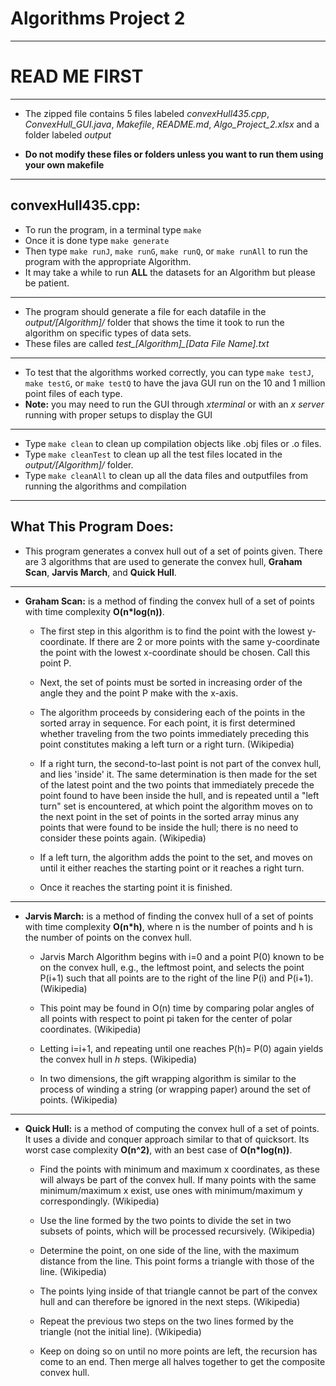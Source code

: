 # Algorithms Project 2 #

-----

# **READ ME FIRST** #

-----

* The zipped file contains 5 files labeled *convexHull435.cpp*, *ConvexHull_GUI.java*, *Makefile*, *README.md*, *Algo_Project_2.xlsx* and a folder labeled *output*

* **Do not modify these files or folders unless you want to run them using your own makefile**

-----

## convexHull435.cpp: ##

* To run the program, in a terminal type `make`
* Once it is done type `make generate`
* Then type `make runJ`, `make runG`, `make runQ`, or `make runAll` to run the program with the appropriate Algorithm.
* It may take a while to run **ALL** the datasets for an Algorithm but please be patient.

-----

* The program should generate a file for each datafile in the *output/[Algorithm]/* folder that shows the time it took to run the algorithm on specific types of data sets.
* These files are called *test_[Algorithm]_[Data File Name].txt*

-----

* To test that the algorithms worked correctly, you can type `make testJ`, `make testG`, or `make testQ` to have the java GUI run on the 10 and 1 million point files of each type.
* **Note:** you may need to run the GUI through *xterminal* or with an *x server* running with proper setups to display the GUI

-----

* Type `make clean` to clean up compilation objects like .obj files or .o files.
* Type `make cleanTest` to clean up all the test files located in the *output/[Algorithm]/* folder.
* Type `make cleanAll` to clean up all the data files and outputfiles from running the algorithms and compilation

-----

## What This Program Does: ##

* This program generates a convex hull out of a set of points given. There are 3 algorithms that are used to generate the convex hull, **Graham Scan**, **Jarvis March**, and **Quick Hull**.

-----

* **Graham Scan:** is a method of finding the convex hull of a set of points with time complexity **O(n*log(n))**.

    * The first step in this algorithm is to find the point with the lowest y-coordinate. If there are 2 or more points with the same y-coordinate the point with the lowest x-coordinate should be chosen. Call this point P.

    * Next, the set of points must be sorted in increasing order of the angle they and the point P make with the x-axis.

    * The algorithm proceeds by considering each of the points in the sorted array in sequence. For each point, it is first determined whether traveling from the two points immediately preceding this point constitutes making a left turn or a right turn. (Wikipedia)

    * If a right turn, the second-to-last point is not part of the convex hull, and lies 'inside' it. The same determination is then made for the set of the latest point and the two points that immediately precede the point found to have been inside the hull, and is repeated until a "left turn" set is encountered, at which point the algorithm moves on to the next point in the set of points in the sorted array minus any points that were found to be inside the hull; there is no need to consider these points again. (Wikipedia)

    * If a left turn, the algorithm adds the point to the set, and moves on until it either reaches the starting point or it reaches a right turn.

    * Once it reaches the starting point it is finished.

-----

* **Jarvis March:** is a method of finding the convex hull of a set of points with time complexity **O(n*h)**, where n is the number of points and h is the number of points on the convex hull.

    * Jarvis March Algorithm begins with i=0 and a point P(0) known to be on the convex hull, e.g., the leftmost point, and selects the point P(i+1) such that all points are to the right of the line P(i) and P(i+1). (Wikipedia)

    * This point may be found in O(n) time by comparing polar angles of all points with respect to point pi taken for the center of polar coordinates. (Wikipedia)

    * Letting i=i+1, and repeating until one reaches P(h)= P(0) again yields the convex hull in *h* steps. (Wikipedia)

    * In two dimensions, the gift wrapping algorithm is similar to the process of winding a string (or wrapping paper) around the set of points. (Wikipedia)

-----

* **Quick Hull:**  is a method of computing the convex hull of a set of points. It uses a divide and conquer approach similar to that of quicksort. Its worst case complexity **O(n^2)**, with an best case of **O(n*log(n))**.

    * Find the points with minimum and maximum x coordinates, as these will always be part of the convex hull. If many points with the same minimum/maximum x exist, use ones with minimum/maximum y correspondingly. (Wikipedia)

    * Use the line formed by the two points to divide the set in two subsets of points, which will be processed recursively. (Wikipedia)

    * Determine the point, on one side of the line, with the maximum distance from the line. This point forms a triangle with those of the line. (Wikipedia)

    * The points lying inside of that triangle cannot be part of the convex hull and can therefore be ignored in the next steps. (Wikipedia)

    * Repeat the previous two steps on the two lines formed by the triangle (not the initial line). (Wikipedia)

    * Keep on doing so on until no more points are left, the recursion has come to an end. Then merge all halves together to get the composite convex hull.
